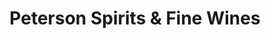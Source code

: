 ---
title: "Peterson Spirits & Fine Wines"
url: /naperville/peterson-spirits-and-fine-wines/
shop: wine
---